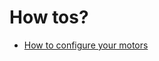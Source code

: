 How tos?
===================

* [How to configure your motors](https://github.com/synapticon/sc_sncn_motorctrl_sin/blob/master/howto/HOW_TO_CONFIGURE_MOTORS.md)

